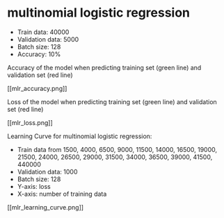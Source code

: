 # multinomial logistic regression
- Train data: 40000
- Validation data: 5000
- Batch size: 128
- Accuracy: 10%

Accuracy of the model when predicting training set (green line) and validation set (red line)

[[mlr_accuracy.png]]

Loss of the model when predicting training set (green line) and validation set (red line)

[[mlr_loss.png]]


Learning Curve for multinomial logistic regression:
- Train data from 1500, 4000, 6500, 9000, 11500, 14000, 16500, 19000, 21500, 24000, 26500, 29000, 31500, 34000, 36500, 39000, 41500, 440000
- Validation data: 1000
- Batch size: 128
- Y-axis: loss
- X-axis: number of training data

[[mlr_learning_curve.png]]
